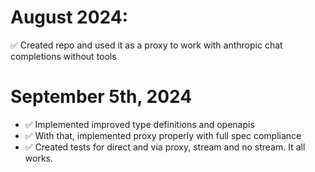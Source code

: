 # August 2024:

✅ Created repo and used it as a proxy to work with anthropic chat completions without tools

# September 5th, 2024

- ✅ Implemented improved type definitions and openapis
- ✅ With that, implemented proxy properly with full spec compliance
- ✅ Created tests for direct and via proxy, stream and no stream. It all works.
